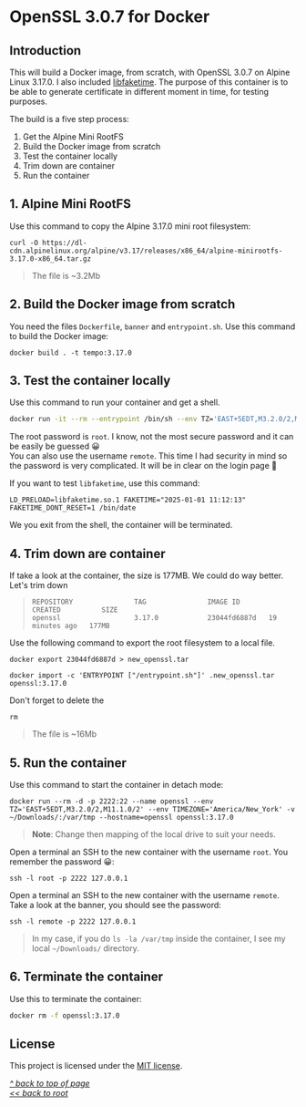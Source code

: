 # OpenSSL 3.0.7 for Docker
## Introduction
This will build a Docker image, from scratch, with OpenSSL 3.0.7 on Alpine Linux 3.17.0. I also included [libfaketime](https://github.com/wolfcw/libfaketime). The purpose of this container is to be able to generate certificate in different moment in time, for testing purposes.  

The build is a five step process:

1. Get the Alpine Mini RootFS
2. Build the Docker image from scratch
3. Test the container locally
4. Trim down are container
5. Run the container

## 1. Alpine Mini RootFS
Use this command to copy the Alpine 3.17.0 mini root filesystem:
```shell
curl -O https://dl-cdn.alpinelinux.org/alpine/v3.17/releases/x86_64/alpine-minirootfs-3.17.0-x86_64.tar.gz
```
>The file is ~3.2Mb
## 2. Build the Docker image from scratch
You need the files `Dockerfile`, `banner` and `entrypoint.sh`. Use this command to build the Docker image:
```shell
docker build . -t tempo:3.17.0
```
## 3. Test the container locally
Use this command to run your container and get a shell.
```sh
docker run -it --rm --entrypoint /bin/sh --env TZ='EAST+5EDT,M3.2.0/2,M11.1.0/2' --env TIMEZONE='America/New_York' --name openssl --hostname=openssl openssl:3.17.0
```
The root password is `root`. I know, not the most secure password and it can be easily be guessed 😀  
You can also use the username `remote`. This time I had security in mind so the password is very complicated. It will be in clear on the login page 🤣  

If you want to test `libfaketime`, use this command:
```shell
LD_PRELOAD=libfaketime.so.1 FAKETIME="2025-01-01 11:12:13" FAKETIME_DONT_RESET=1 /bin/date
```

We you exit from the shell, the container will be terminated.
## 4. Trim down are container
If take a look at the container, the size is 177MB. We could do way better. Let's trim down 
>```
>REPOSITORY               TAG               IMAGE ID       CREATED          SIZE
>openssl                  3.17.0            23044fd6887d   19 minutes ago   177MB
>```

Use the following command to export the root filesystem to a local file.
```shell
docker export 23044fd6887d > new_openssl.tar
```

```shell
docker import -c 'ENTRYPOINT ["/entrypoint.sh"]' .new_openssl.tar openssl:3.17.0
```

Don't forget to delete the
```shell
rm 
```

>The file is ~16Mb
## 5. Run the container
Use this command to start the container in detach mode:
```shell
docker run --rm -d -p 2222:22 --name openssl --env TZ='EAST+5EDT,M3.2.0/2,M11.1.0/2' --env TIMEZONE='America/New_York' -v ~/Downloads/:/var/tmp --hostname=openssl openssl:3.17.0
```
>**Note**: Change then mapping of the local drive to suit your needs.  

Open a terminal an SSH to the new container with the username `root`. You remember the password 😀:
```shell
ssh -l root -p 2222 127.0.0.1
```

Open a terminal an SSH to the new container with the username `remote`. Take a look at the banner, you should see the password:
```shell
ssh -l remote -p 2222 127.0.0.1
```

>In my case, if you do `ls -la /var/tmp` inside the container, I see my local `~/Downloads/` directory.  
## 6. Terminate the container
Use this to terminate the container:
```sh   
docker rm -f openssl:3.17.0
```
## License
This project is licensed under the [MIT license](/LICENSE).  

[_^ back to top of page_](#OpenSSL-3.0.7-for-Docker)  
[_<< back to root_](../../../)
